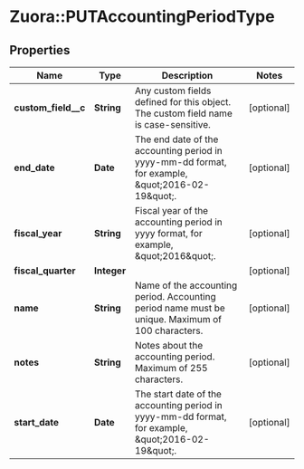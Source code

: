 # Zuora::PUTAccountingPeriodType

## Properties
Name | Type | Description | Notes
------------ | ------------- | ------------- | -------------
**custom_field__c** | **String** | Any custom fields defined for this object. The custom field name is case-sensitive.  | [optional] 
**end_date** | **Date** | The end date of the accounting period in yyyy-mm-dd format, for example, \&quot;2016-02-19\&quot;.  | [optional] 
**fiscal_year** | **String** | Fiscal year of the accounting period in yyyy format, for example, \&quot;2016\&quot;.  | [optional] 
**fiscal_quarter** | **Integer** |  | [optional] 
**name** | **String** | Name of the accounting period.  Accounting period name must be unique. Maximum of 100 characters.  | [optional] 
**notes** | **String** | Notes about the accounting period.  Maximum of 255 characters.  | [optional] 
**start_date** | **Date** | The start date of the accounting period in yyyy-mm-dd format, for example, \&quot;2016-02-19\&quot;.  | [optional] 


